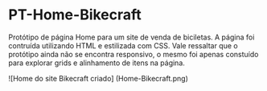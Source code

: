 # PT-Home-Bikecraft
Protótipo de página Home para um site de venda de biciletas. A página foi contruída utilizando HTML e estilizada com CSS. Vale ressaltar que o protótipo ainda não se encontra responsivo, o mesmo foi apenas constuído para explorar grids e alinhamento de itens na página. 

![Home do site Bikecraft criado] (Home-Bikecraft.png)
